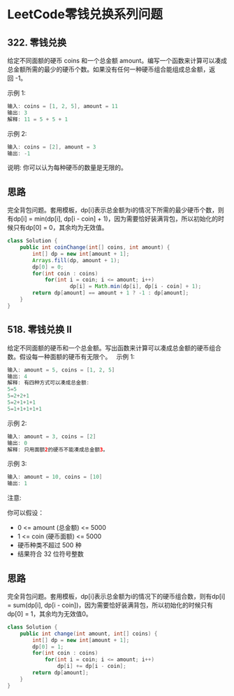 # LeetCode零钱兑换系列问题

## 322. 零钱兑换

给定不同面额的硬币 coins 和一个总金额 amount。编写一个函数来计算可以凑成总金额所需的最少的硬币个数。如果没有任何一种硬币组合能组成总金额，返回 -1。

示例 1:
```java
输入: coins = [1, 2, 5], amount = 11
输出: 3 
解释: 11 = 5 + 5 + 1
```
示例 2:
```java
输入: coins = [2], amount = 3
输出: -1
```
说明:
你可以认为每种硬币的数量是无限的。

## 思路

完全背包问题。套用模板，dp[i]表示总金额为i的情况下所需的最少硬币个数，则有dp[i] = min(dp[i], dp[i - coin] + 1)，因为需要恰好装满背包，所以初始化的时候只有dp[0] = 0，其余均为无效值。

```java
class Solution {
    public int coinChange(int[] coins, int amount) {
        int[] dp = new int[amount + 1];
        Arrays.fill(dp, amount + 1);
        dp[0] = 0;
        for(int coin : coins)
            for(int i = coin; i <= amount; i++)
                    dp[i] = Math.min(dp[i], dp[i - coin] + 1);
        return dp[amount] == amount + 1 ? -1 : dp[amount];
    }
}
```

## 518. 零钱兑换 II

给定不同面额的硬币和一个总金额。写出函数来计算可以凑成总金额的硬币组合数。假设每一种面额的硬币有无限个。
 
示例 1:
```java
输入: amount = 5, coins = [1, 2, 5]
输出: 4
解释: 有四种方式可以凑成总金额:
5=5
5=2+2+1
5=2+1+1+1
5=1+1+1+1+1
```
示例 2:
```java
输入: amount = 3, coins = [2]
输出: 0
解释: 只用面额2的硬币不能凑成总金额3。
```
示例 3:
```java
输入: amount = 10, coins = [10] 
输出: 1
```

注意:

你可以假设：

* 0 <= amount (总金额) <= 5000
* 1 <= coin (硬币面额) <= 5000
* 硬币种类不超过 500 种
* 结果符合 32 位符号整数

## 思路

完全背包问题。套用模板，dp[i]表示总金额为i的情况下的硬币组合数，则有dp[i] = sum(dp[i], dp[i - coin])，因为需要恰好装满背包，所以初始化的时候只有dp[0] = 1，其余均为无效值0。

```java
class Solution {
    public int change(int amount, int[] coins) {
        int[] dp = new int[amount + 1];
        dp[0] = 1;
        for(int coin : coins)
            for(int i = coin; i <= amount; i++)
                dp[i] += dp[i - coin];
        return dp[amount];
    }
}
```